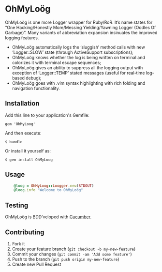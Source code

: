 # OhMyLoög

OhMyLoög is one more Logger wrapper for Ruby/RoR. It’s name states for “One Hacking/Honestly More/Messing Yielding/Yawning Logger (Oodles Of Garbage)”. Many variants of abbreviation expansion insinuates the improved logging features.

* OhMyLoög automatically logs the ‘sluggish’ method calls with new ‘Logger::SLOW’ state (through ActiveSupport subscriptions);
* OhMyLoög knows whether the log is being written on terminal and colorizes it with terminal escape sequences;
* OhMyLoög gives an ability to suppress all the logging output with exception of ‘Logger::TEMP’ stated messages (useful for real-time log-based debug);
* OhMyLoög goes with .vim syntax highlighting with rich folding and navigation functionality.

## Installation

Add this line to your application's Gemfile:

    gem 'OhMyLoog'

And then execute:

    $ bundle

Or install it yourself as:

    $ gem install OhMyLoog

## Usage

```ruby
    @loog = OhMyLoog::Loogger.new(STDOUT)
    @loog.info "Welcome to OhMyLoög"
```

## Testing
 
OhMyLoög is BDD’veloped with [Cucumber](http://cuces.info). 

## Contributing

1. Fork it
2. Create your feature branch (`git checkout -b my-new-feature`)
3. Commit your changes (`git commit -am 'Add some feature'`)
4. Push to the branch (`git push origin my-new-feature`)
5. Create new Pull Request
